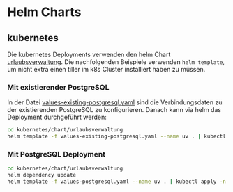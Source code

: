 # Helm Charts

## kubernetes

Die kubernetes Deployments verwenden den helm Chart [urlaubsverwaltung](urlaubsverwaltung). Die
nachfolgenden Beispiele verwenden `helm template`, um nicht extra einen tiller im k8s Cluster installiert haben zu müssen.

### Mit existierender PostgreSQL

In der Datei [values-existing-postgresql.yaml](kubernetes/chart/charts/values-existing-postgresql.yaml)
sind die Verbindungsdaten zu der existierenden PostgreSQL zu konfigurieren. Danach kann via helm das Deployment
durchgeführt werden:

```bash
cd kubernetes/chart/urlaubsverwaltung
helm template -f values-existing-postgresql.yaml --name uv . | kubectl apply -n urlaubsverwaltung -f -
```

### Mit PostgreSQL Deployment


```bash
cd kubernetes/chart/urlaubsverwaltung
helm dependency update
helm template -f values-postgresql.yaml --name uv . | kubectl apply -n urlaubsverwaltung -f -
```
